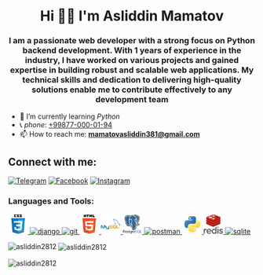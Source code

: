  <h1 align="center">Hi 👨‍💻 I'm Asliddin Mamatov</h1>

<h3 align="center">I am a passionate web developer with a strong focus on Python backend development. With 1 years of experience in the industry, I have worked on various projects and gained expertise in building robust and scalable web applications. My technical skills and dedication to delivering high-quality solutions enable me to contribute effectively to any development team</h3>

- 🌱 I’m currently learning *Python*<br>
- 📞 *phone*: [+99877-000-01-94](tel:+998770000194)<br>
- 📫 How to reach me: **mamatovasliddin381@gmail.com**


## Connect with me:
[![Telegram](https://img.shields.io/badge/Telegram-26A5E4?logo=telegram&logoColor=white)](https://t.me/Abduraxmonovich_o4)
[![Facebook](https://img.shields.io/badge/Facebook-1877F2?logo=facebook&logoColor=white)](https://www.facebook.com/share/1CdB2Z7knA/)
[![Instagram](https://img.shields.io/badge/Instagram-E4405F?logo=instagram&logoColor=white)](https://www.instagram.com/asliddin_u_z_b/)


<h3 align="left">Languages and Tools:</h3>
<p align="left"> <a href="https://www.w3schools.com/css/" target="_blank" rel="noreferrer"> <img src="https://raw.githubusercontent.com/devicons/devicon/master/icons/css3/css3-original-wordmark.svg" alt="css3" width="40" height="40"/> </a> <a href="https://www.djangoproject.com/" target="_blank" rel="noreferrer"> <img src="https://cdn.worldvectorlogo.com/logos/django.svg" alt="django" width="40" height="40"/> </a> <a href="https://git-scm.com/" target="_blank" rel="noreferrer"> <img src="https://www.vectorlogo.zone/logos/git-scm/git-scm-icon.svg" alt="git" width="40" height="40"/> </a> <a href="https://www.w3.org/html/" target="_blank" rel="noreferrer"> <img src="https://raw.githubusercontent.com/devicons/devicon/master/icons/html5/html5-original-wordmark.svg" alt="html5" width="40" height="40"/> </a> <a href="https://www.mysql.com/" target="_blank" rel="noreferrer"> <img src="https://raw.githubusercontent.com/devicons/devicon/master/icons/mysql/mysql-original-wordmark.svg" alt="mysql" width="40" height="40"/> </a> <a href="https://www.postgresql.org" target="_blank" rel="noreferrer"> <img src="https://raw.githubusercontent.com/devicons/devicon/master/icons/postgresql/postgresql-original-wordmark.svg" alt="postgresql" width="40" height="40"/> </a> <a href="https://postman.com" target="_blank" rel="noreferrer"> <img src="https://www.vectorlogo.zone/logos/getpostman/getpostman-icon.svg" alt="postman" width="40" height="40"/> </a> <a href="https://www.python.org" target="_blank" rel="noreferrer"> <img src="https://raw.githubusercontent.com/devicons/devicon/master/icons/python/python-original.svg" alt="python" width="40" height="40"/> </a> <a href="https://redis.io" target="_blank" rel="noreferrer"> <img src="https://raw.githubusercontent.com/devicons/devicon/master/icons/redis/redis-original-wordmark.svg" alt="redis" width="40" height="40"/> </a> <a href="https://www.sqlite.org/" target="_blank" rel="noreferrer"> <img src="https://www.vectorlogo.zone/logos/sqlite/sqlite-icon.svg" alt="sqlite" width="40" height="40"/> </a> </p>


<p><img align="left" src="https://github-readme-stats.vercel.app/api/top-langs?username=asliddin2812&show_icons=true&locale=en&layout=compact" alt="asliddin2812" /></p>

<p>&nbsp;<img align="center" src="https://github-readme-stats.vercel.app/api?username=asliddin2812&show_icons=true&locale=en" alt="asliddin2812" /></p>

<p><img align="center" src="https://github-readme-streak-stats.herokuapp.com/?user=asliddin2812&" alt="asliddin2812" /></p>
